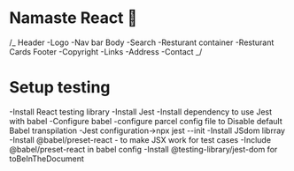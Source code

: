 # Namaste React 🚀

/_
Header
-Logo
-Nav bar
Body
-Search
-Resturant container
-Resturant Cards
Footer
-Copyright
-Links
-Address
-Contact
_/

# Setup testing

-Install React testing library
-Install Jest
-Install dependency to use Jest with babel
-Configure babel
-configure parcel config file to Disable default Babel transpilation
-Jest configuration->npx jest --init
-Install JSdom librray
-Install @babel/preset-react - to make JSX work for test cases
-Include @babel/preset-react in babel config
-Install @testing-library/jest-dom for toBeInTheDocument

